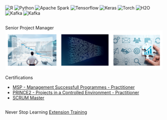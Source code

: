 ## 
![R](https://img.shields.io/badge/-R-black?style=flat-square&logo=R)
![Python](https://img.shields.io/badge/-Python-black?style=flat-square&logo=Python)
![Apache Spark](https://img.shields.io/badge/-ApacheSpark-black?style=flat-square&logo=ApacheSpark)
![Tensorflow](https://img.shields.io/badge/-Tensorflow-black?style=flat-square&logo=Tensorflow)
![Keras](https://img.shields.io/badge/-Keras-black?style=flat-square&logo=keras)
![Torch](https://img.shields.io/badge/-Torch-black?style=flat-square&logo=PyTorch)
![H2O](https://img.shields.io/badge/-H2O-black?style=flat-square&logo=h2o)
![Kafka](https://img.shields.io/badge/-kafka-black?style=flat-square&logo=apachekafka)
![Kafka](https://img.shields.io/badge/-Nifi-black?style=flat-square&logo=NIFI)

##
Senior Project Manager
![](https://github.com/jlrdandrea/jlrdandrea/blob/main/Simple%20Professional%20LinkedIn%20Banner.png)

Certifications
* [MSP - Management Successfull Programmes - Practitioner](https://www.axelos.com/certifications/propath/prince2-project-management)
* [PRINCE2 - Projects in a Controlled Environment - Practitioner](https://www.axelos.com/certifications/propath/prince2-project-management)
* [SCRUM Master](https://www.scrum.org/resources/what-is-a-scrum-master)

##
Never Stop Learning
[Extension Training](https://jlrdandrea.github.io/Training/TrainingDAndrea2022.html)
